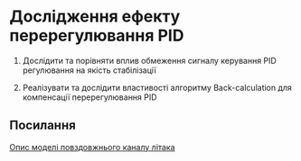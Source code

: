 # Дослідження ефекту перерегулювання PID

1. Дослідити та порівняти вплив обмеження сигналу керування PID регулювання на якість стабілізації

2. Реалізувати та дослідити властивості алгоритму Back-calculation для компенсації перерегулювання PID




## Посилання

[Опис моделі повздовжнього каналу літака](https://ctms.engin.umich.edu/CTMS/index.php?example=AircraftPitch&section=SystemModeling)
